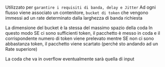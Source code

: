 Utilizzato per `garantire i requisiti di banda, delay e Jitter`
Ad ogni flusso viene associato un contenitore, `bucket di token` che vengono immessi ad un rate determinato dalla larghezza di banda richiesta

La dimensione del bucket è la stessa del massimo spazio della coda
In questo modo SE ci sono sufficienti token, il pacchetto è messo in coda e il corrispondente numero di token viene prelevato mentre SE non ci sono abbastanza token, il pacchetto viene scartato (perché sto andando ad un Rate superiore)

La coda che va in overflow eventualmente sarà quella di input